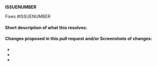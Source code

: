 __ISSUENUMBER__ 

<!-- Add the issue number that is fixed by this PR (In the form Fixes #123) -->
<!-- Add issue numbers both above and below this comment, do not remove __ or #-->

Fixes #ISSUENUMBER

#### Short description of what this resolves:



#### Changes proposed in this pull request and/or Screenshots of changes:

-
-
-



